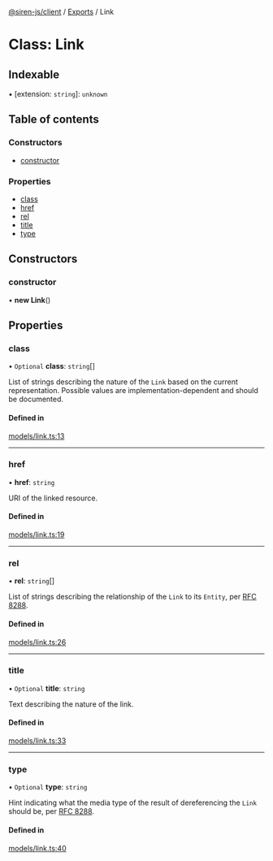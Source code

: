 [@siren-js/client](../README.md) / [Exports](../modules.md) / Link

# Class: Link

## Indexable

▪ [extension: `string`]: `unknown`

## Table of contents

### Constructors

- [constructor](Link.md#constructor)

### Properties

- [class](Link.md#class)
- [href](Link.md#href)
- [rel](Link.md#rel)
- [title](Link.md#title)
- [type](Link.md#type)

## Constructors

### constructor

• **new Link**()

## Properties

### class

• `Optional` **class**: `string`[]

List of strings describing the nature of the `Link` based on the current representation. Possible values are
implementation-dependent and should be documented.

#### Defined in

[models/link.ts:13](https://github.com/siren-js/client/blob/728c0fb/src/models/link.ts#L13)

___

### href

• **href**: `string`

URI of the linked resource.

#### Defined in

[models/link.ts:19](https://github.com/siren-js/client/blob/728c0fb/src/models/link.ts#L19)

___

### rel

• **rel**: `string`[]

List of strings describing the relationship of the `Link` to its `Entity`, per [RFC 8288](https://tools.ietf.org/html/rfc8288).

#### Defined in

[models/link.ts:26](https://github.com/siren-js/client/blob/728c0fb/src/models/link.ts#L26)

___

### title

• `Optional` **title**: `string`

Text describing the nature of the link.

#### Defined in

[models/link.ts:33](https://github.com/siren-js/client/blob/728c0fb/src/models/link.ts#L33)

___

### type

• `Optional` **type**: `string`

Hint indicating what the media type of the result of dereferencing the `Link` should be, per [RFC 8288](https://tools.ietf.org/html/rfc8288#section-3.4.1).

#### Defined in

[models/link.ts:40](https://github.com/siren-js/client/blob/728c0fb/src/models/link.ts#L40)
